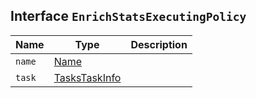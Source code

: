 ## Interface `EnrichStatsExecutingPolicy`

| Name | Type | Description |
| - | - | - |
| `name` | [Name](./Name.md) | &nbsp; |
| `task` | [TasksTaskInfo](./TasksTaskInfo.md) | &nbsp; |
